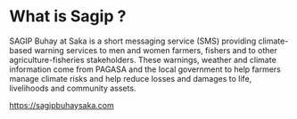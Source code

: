 
# What is Sagip ?

SAGIP Buhay at Saka is a short messaging service (SMS) providing climate-based warning services to men and women farmers, 
fishers and to other agriculture-fisheries stakeholders. These warnings, weather and climate information come 
from PAGASA and the local government to help farmers manage climate risks and help reduce losses and damages to 
life, livelihoods and community assets.

https://sagipbuhaysaka.com

